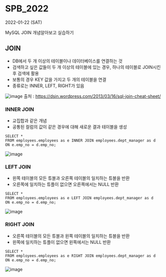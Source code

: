 # SPB_2022

2022-01-22 (SAT)

MySQL JOIN 개념알아보고 실습하기

## JOIN
- DB에서 두 개 이상의 테이블이나 데이터베이스를 연결하는 것
- 검색하고 싶은 값들이 두 개 이상의 테이블에 있는 경우, 하나의 테이블로 JOIN시킨 후 검색에 활용
- 보통의 경우 KEY 값을 가지고 두 개의 테이블을 연결
- 종류로는 INNER, LEFT, RIGHT가 있음

![image](https://user-images.githubusercontent.com/87357541/150632221-e49168a0-36b9-470b-b34e-a95f02f2cf60.png)
출처 : https://dsin.wordpress.com/2013/03/16/sql-join-cheat-sheet/


### INNER JOIN
- 교집합과 같은 개념
- 공통된 컬럼의 값이 같은 경우에 대해 새로운 결과 테이블을 생성
```
SELECT * 
FROM employees.employees as e INNER JOIN employees.dept_manager as d 
ON e.emp_no = d.emp_no; 
```
![image](https://user-images.githubusercontent.com/87357541/150633205-50620355-3856-47a9-b178-574c71fc1d78.png)

### LEFT JOIN
- 왼쪽 테이블의 모든 튜블과 오른쪽 테이블의 일치하는 튜블을 반환
- 오른쪽에 일치하는 튜플이 없으면 오른쪽에서는 NULL 반환
```
SELECT * 
FROM employees.employees as e LEFT JOIN employees.dept_manager as d
ON e.emp_no = d.emp_no; 
```
![image](https://user-images.githubusercontent.com/87357541/150633215-e6b5da3a-e995-47d2-a28b-0e35e80348f0.png)

### RIGHT JOIN
- 오른쪽 테이블의 모든 튜블과 왼쪽 테이블의 일치하는 튜블을 반환
- 왼쪽에 일치하는 튜플이 없으면 왼쪽에서는 NULL 반환
```
SELECT * 
FROM employees.employees as e RIGHT JOIN employees.dept_manager as d 
ON e.emp_no = d.emp_no; 
```
![image](https://user-images.githubusercontent.com/87357541/150633234-568eb646-c1fb-46b8-9f80-e8bb178421b0.png)
